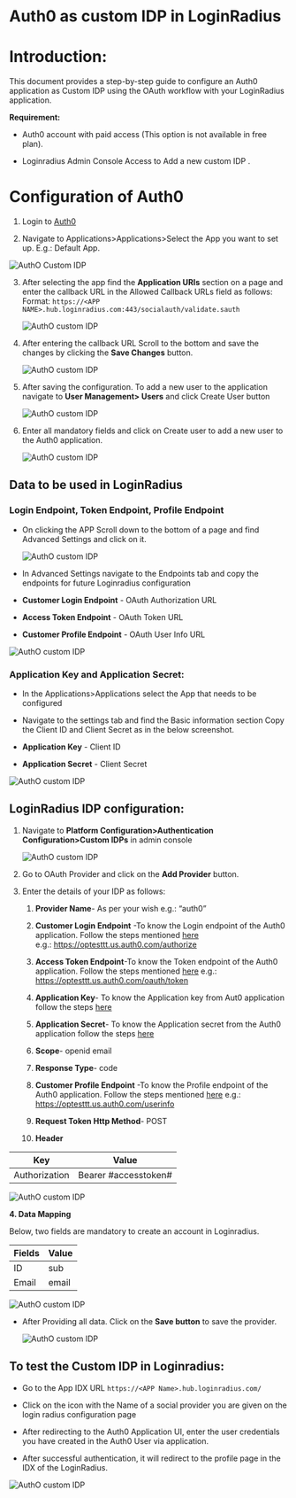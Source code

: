 # Auth0 as custom IDP in LoginRadius

# Introduction:

This document provides a step-by-step guide to configure an Auth0 application as Custom IDP using the OAuth workflow with your LoginRadius application.

  

**Requirement:**

-   Auth0 account with paid access (This option is not available in free plan).
    
-   Loginradius Admin Console Access to Add a new custom IDP .
    

# Configuration of Auth0

1.  Login to [Auth0](https://auth0.com/)
    
2.  Navigate to Applications>Applications>Select the App you want to set up. E.g.: Default App.  

 ![AuthO Custom IDP](https://apidocs.lrcontent.com/images/image11_2447662543ba657b581.05443673.png "AuthO Custom IDP")

3.  After selecting the app find the **Application URIs** section on a page and enter the callback URL in the Allowed Callback URLs field as follows:  
       Format: `https://<APP NAME>.hub.loginradius.com:443/socialauth/validate.sauth` 

    ![AuthO custom IDP](https://apidocs.lrcontent.com/images/image9_2964762543bea847257.22754195.png "AuthO custom IDP")
    
4.  After entering the callback URL Scroll to the bottom and save the changes by clicking the **Save Changes** button. 

    ![AuthO custom IDP](https://apidocs.lrcontent.com/images/image6_3170062543c3e5589e0.61583322.png "AuthO custom IDP")
    
5.  After saving the configuration. To add a new user to the application navigate to **User Management> Users** and click Create User button  
      
    ![AuthO custom IDP](https://apidocs.lrcontent.com/images/image8_1628262543c7faa82b1.99796395.png "AuthO custom IDP")     
6.  Enter all mandatory fields and click on Create user to add a new user to the Auth0 application.  

    ![AuthO custom IDP](https://apidocs.lrcontent.com/images/image10_914762543ccedc6d43.96751841.png "AuthO custom IDP")
    

## Data to be used in LoginRadius

### Login Endpoint, Token Endpoint, Profile Endpoint

-   On clicking the APP Scroll down to the bottom of a page and find Advanced Settings and click on it.  

    ![AuthO custom IDP](https://apidocs.lrcontent.com/images/image4_2462062543d1ff13714.03073039.png "AuthO custom IDP")
    

-   In Advanced Settings navigate to the Endpoints tab and copy the endpoints for future Loginradius configuration
    

-   **Customer Login Endpoint** - OAuth Authorization URL
    
-   **Access Token Endpoint**  - OAuth Token URL
    
-   **Customer Profile Endpoint**  - OAuth User Info URL
    

  
![AuthO custom IDP](https://apidocs.lrcontent.com/images/image5_1915062543d57d98003.15433352.png "AuthO custom IDP")

### Application Key and Application Secret:

-   In the Applications>Applications select the App that needs to be configured  
      
    
-   Navigate to the settings tab and find the Basic information section Copy the Client ID and Client Secret as in the below screenshot.  
     
-   **Application Key**  - Client ID
    
-   **Application Secret**  - Client Secret  
      
![AuthO custom IDP](https://apidocs.lrcontent.com/images/image7_2348262543d9de82f39.98756951.png "AuthO custom IDP")    

## LoginRadius IDP configuration:

1.  Navigate to **Platform Configuration>Authentication Configuration>Custom IDPs** in admin console

    ![AuthO custom IDP](https://apidocs.lrcontent.com/images/image3_2571062543dcbb8b836.58588493.png "AuthO custom IDP")

2.  Go to OAuth Provider and click on the **Add Provider** button.
    
3.  Enter the details of your IDP as follows:  
      
    1.  **Provider Name**- As per your wish e.g.: “auth0”
    
    2.  **Customer Login Endpoint** -To know the Login endpoint of the Auth0 application. Follow the steps mentioned [here  
    ](https://www.loginradius.com/docs/single-sign-on/concept/custom-idp-provider/autho-as-custom-idp/#loginendpointtokenendpointprofileendpoint1)e.g.: https://optesttt.us.auth0.com/authorize
    
    3.  **Access Token Endpoint**-To know the Token endpoint of the Auth0 application. Follow the steps mentioned [here](https://www.loginradius.com/docs/single-sign-on/concept/custom-idp-provider/autho-as-custom-idp/#loginendpointtokenendpointprofileendpoint1) e.g.: https://optesttt.us.auth0.com/oauth/token
    
    4.  **Application Key**-  To know the Application key from Aut0 application follow the steps [here](https://www.loginradius.com/docs/single-sign-on/concept/custom-idp-provider/autho-as-custom-idp/#applicationkeyandapplicationsecret2)
    
    5.  **Application Secret**-  To know the Application secret from the Auth0 application follow the steps [here](https://www.loginradius.com/docs/single-sign-on/concept/custom-idp-provider/autho-as-custom-idp/#applicationkeyandapplicationsecret2)
    
    6.  **Scope**- openid email
    
    7.  **Response Type**- code
    
    8.  **Customer Profile Endpoint** -To know the Profile endpoint of the Auth0 application. Follow the steps mentioned [here](https://www.loginradius.com/docs/single-sign-on/concept/custom-idp-provider/autho-as-custom-idp/#loginendpointtokenendpointprofileendpoint1)
    e.g.: https://optesttt.us.auth0.com/userinfo
    
    9.  **Request Token Http Method**- POST
    
    10.   **Header**  

|Key| Value |
|---|--|
| Authorization  | Bearer #accesstoken# |

![AuthO custom IDP](https://apidocs.lrcontent.com/images/AuthO-11_17191624b8216809579.71160830.png "AuthO custom IDP") 


**4.   Data Mapping**  


 Below, two fields are mandatory to create an account in Loginradius.
    

 |Fields| Value |
 |------|--|
 |   ID   | sub |
 |   Email   | email |

  ![AuthO custom IDP](https://apidocs.lrcontent.com/images/AuthO-12_7279624b82cccc6330.78947034.png "AuthO custom IDP")  

- After Providing all data. Click on the **Save button** to save the provider.

   ![AuthO custom IDP](https://apidocs.lrcontent.com/images/image1_1999562543e50da4da4.71503986.png "AuthO custom IDP")

## To test the Custom IDP in Loginradius:

-   Go to the App IDX URL `https://<APP Name>.hub.loginradius.com/`
    
-   Click on the icon with the Name of a social provider you are given on the login radius configuration page
    
-   After redirecting to the Auth0 Application UI, enter the user credentials you have created in the Auth0 User via application.
    
-   After successful authentication, it will redirect to the profile page in the IDX of the LoginRadius.

![AuthO custom IDP](https://apidocs.lrcontent.com/images/image2_900162543ebb417ca4.02458418.png "AuthO custom IDP")